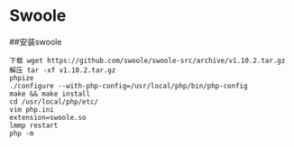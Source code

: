 # Swoole

##安装swoole  


	下载 wget https://github.com/swoole/swoole-src/archive/v1.10.2.tar.gz
	解压 tar -xf v1.10.2.tar.gz
	phpize
	./configure --with-php-config=/usr/local/php/bin/php-config
	make && make install
	cd /usr/local/php/etc/
	vim php.ini
	extension=swoole.so
	lmmp restart
	php -m 